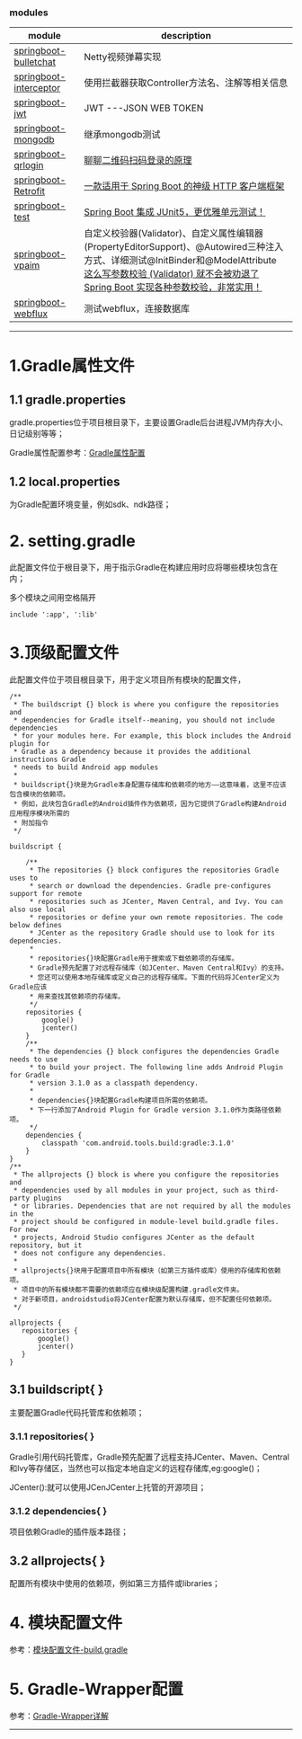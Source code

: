 ### modules

| module | description                                                                                                                                                                                                                                                                    |
| ----------------- |--------------------------------------------------------------------------------------------------------------------------------------------------------------------------------------------------------------------------------------------------------------------------------|
| [springboot-bulletchat](https://github.com/xmxe/springboot-gradle/tree/master/springboot-bulletchat) | Netty视频弹幕实现                                                                                                                                                                                                                                                                    |
| [springboot-interceptor](https://github.com/xmxe/springboot-gradle/tree/master/springboot-interceptor) | 使用拦截器获取Controller方法名、注解等相关信息                                                                                                                                                                                                                                                   |
| [springboot-jwt](https://github.com/xmxe/springboot-gradle/tree/master/springboot-jwt) | JWT ---JSON WEB TOKEN                                                                                                                                                                                                                                                          |
| [springboot-mongodb](https://github.com/xmxe/springboot-gradle/tree/master/springboot-mongodb) | 继承mongodb测试                                                                                                                                                                                                                                                                    |
| [springboot-qrlogin](https://github.com/xmxe/springboot-gradle/tree/master/springboot-qrlogin) | [聊聊二维码扫码登录的原理](https://mp.weixin.qq.com/s/d-xV8RN18wXPPwhZqUZLew)                                                                                                                                                                                                              |
| [springboot-Retrofit](https://github.com/xmxe/springboot-gradle/tree/master/springboot-Retrofit) | [一款适用于 Spring Boot 的神级 HTTP 客户端框架](https://mp.weixin.qq.com/s/kN3B1W6pNsTrxJJ0DLtbgQ)                                                                                                                                                                                          |
| [springboot-test](https://github.com/xmxe/springboot-gradle/tree/master/springboot-test) | [Spring Boot 集成 JUnit5，更优雅单元测试！](https://mp.weixin.qq.com/s/cWUdtoKxlQ-20bKn09F3tw)                                                                                                                                                                                            |
| [springboot-vpaim](https://github.com/xmxe/springboot-gradle/tree/master/springboot-vpaim) | 自定义校验器(Validator)、自定义属性编辑器(PropertyEditorSupport)、@Autowired三种注入方式、详细测试@InitBinder和@ModelAttribute <br />[这么写参数校验 (Validator) 就不会被劝退了](https://mp.weixin.qq.com/s/zm_jZuzAlc-JcqAQLTv7jQ)<br />[Spring Boot 实现各种参数校验，非常实用！](https://mp.weixin.qq.com/s/AfNNzLoIeu7YpQhRKlqNzg) |
| [springboot-webflux](https://github.com/xmxe/springboot-gradle/tree/master/springboot-webflux)  | 测试webflux，连接数据库                                                                                                                                                                                                                                                                |


---

# 1.Gradle属性文件

## 1.1 gradle.properties

gradle.properties位于项目根目录下，主要设置Gradle后台进程JVM内存大小、日记级别等等；

Gradle属性配置参考：[Gradle属性配置](https://docs.gradle.org/current/userguide/build_environment.html#sec:gradle_configuration_properties)

## 1.2 local.properties

为Gradle配置环境变量，例如sdk、ndk路径；


# 2. setting.gradle

此配置文件位于根目录下，用于指示Gradle在构建应用时应将哪些模块包含在内；

多个模块之间用空格隔开

```
include ':app', ':lib'
```

# 3.顶级配置文件

此配置文件位于项目根目录下，用于定义项目所有模块的配置文件，

```
/**
 * The buildscript {} block is where you configure the repositories and
 * dependencies for Gradle itself--meaning, you should not include dependencies
 * for your modules here. For example, this block includes the Android plugin for
 * Gradle as a dependency because it provides the additional instructions Gradle
 * needs to build Android app modules
 *
 * buildscript{}块是为Gradle本身配置存储库和依赖项的地方——这意味着，这里不应该包含模块的依赖项。
 * 例如，此块包含Gradle的Android插件作为依赖项，因为它提供了Gradle构建Android应用程序模块所需的
 * 附加指令
 */

buildscript {

    /**
     * The repositories {} block configures the repositories Gradle uses to
     * search or download the dependencies. Gradle pre-configures support for remote
     * repositories such as JCenter, Maven Central, and Ivy. You can also use local
     * repositories or define your own remote repositories. The code below defines
     * JCenter as the repository Gradle should use to look for its dependencies.
     *
     * repositories{}块配置Gradle用于搜索或下载依赖项的存储库。
     * Gradle预先配置了对远程存储库（如JCenter、Maven Central和Ivy）的支持。
     * 您还可以使用本地存储库或定义自己的远程存储库。下面的代码将JCenter定义为Gradle应该
     * 用来查找其依赖项的存储库。
     */
    repositories {
        google()
        jcenter()
    }
    /**
     * The dependencies {} block configures the dependencies Gradle needs to use
     * to build your project. The following line adds Android Plugin for Gradle
     * version 3.1.0 as a classpath dependency.
     * 
     * dependencies{}块配置Gradle构建项目所需的依赖项。
     * 下一行添加了Android Plugin for Gradle version 3.1.0作为类路径依赖项。
     */
    dependencies {
        classpath 'com.android.tools.build:gradle:3.1.0'
    }
}
/**
 * The allprojects {} block is where you configure the repositories and
 * dependencies used by all modules in your project, such as third-party plugins
 * or libraries. Dependencies that are not required by all the modules in the
 * project should be configured in module-level build.gradle files. For new
 * projects, Android Studio configures JCenter as the default repository, but it
 * does not configure any dependencies.
 * 
 * allprojects{}块用于配置项目中所有模块（如第三方插件或库）使用的存储库和依赖项。
 * 项目中的所有模块都不需要的依赖项应在模块级配置构建.gradle文件夹。
 * 对于新项目，androidstudio将JCenter配置为默认存储库，但不配置任何依赖项。
 */
 
allprojects {
   repositories {
       google()
       jcenter()
   }
}
```

## 3.1 buildscript{ }

主要配置Gradle代码托管库和依赖项；

### 3.1.1 repositories{ }

Gradle引用代码托管库，Gradle预先配置了远程支持JCenter、Maven、Central和lvy等存储区，当然也可以指定本地自定义的远程存储库,eg:google()；

JCenter():就可以使用JCenJCenter上托管的开源项目；

### 3.1.2 dependencies{ }

项目依赖Gradle的插件版本路径；

## 3.2 allprojects{ }

配置所有模块中使用的依赖项，例如第三方插件或libraries；

# 4. 模块配置文件

参考：[模块配置文件-build.gradle](https://blog.csdn.net/niuba123456/article/details/81074171)

# 5. Gradle-Wrapper配置

参考：[Gradle-Wrapper详解](https://blog.csdn.net/niuba123456/article/details/81074340)

------